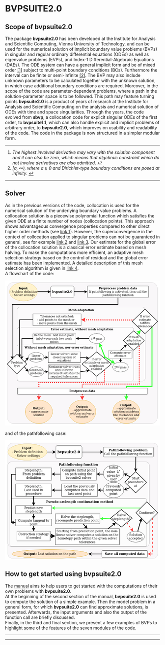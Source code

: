 # BVPSUITE2.0

## Scope of bvpsuite2.0

The package **bvpsuite2.0** has been developed at the Institute for Analysis and Scientific Computing, Vienna University of Technology, and can be used for the numerical solution of implicit boundary value problems (BVPs) in singular and regular ordinary differential equations (ODEs) as well as eigenvalue problems (EVPs), and Index-1 Differential-Algebraic Equations (DAEs). The ODE system can have a general implicit form and be of mixed order [\[1\]](#fn1) subject to multi-point boundary conditions (BCs). Furthermore the interval can be finite or semi-infinite [\[2\]](#fn2). The BVP may also include unknown parameters to be calculated together with the unknown solution, in which case additional boundary conditions are required. Moreover, in the scope of the code are parameter-dependent problems, where a path in the solution-parameter space is to be followed. This path may feature turning points
**bvpsuite2.0** is a product of years of research at the Institute for Analysis and Scientific Computing on the analysis and numerical solution of ODEs with time and space singularities. Through the years, the code evolved from **sbvp**, a collocation code for explicit singular ODEs of the first order, to **bvpsuite1.1**, which can also handle explicit and implicit problems of arbitrary order, to **bvpsuite2.0**, which improves on usability and readability of the code. The code in the package is now structured in a simpler modular form.

* * *
1.  *The highest involved derivative may vary with the solution component and it can also be zero, which means that algebraic constraint which do not involve derivatives are also admitted*. [↩︎](#fnref1)
2.  *\[a, ∞), where a ≥ 0 and Dirichlet-type boundary conditions are posed at infinity*. [↩︎](#fnref2)
* * *


## Solver

As in the previous versions of the code, collocation is used for the numerical solution of the underlying boundary value problems. A collocation solution is a piecewise polynomial function which satisfies the given ODE at a finite number of nodes (collocation points). This approach shows advantageous convergence properties compared to other direct higher order methods (see [link 1](https://pdfs.semanticscholar.org/0fc4/408259d7358323a9722f960b9209eab06d8d.pdf)). However, the superconvergence in the context of collocation applied to singular problems can not be guaranteed in general, see for example [link 2](https://www.jstor.org/stable/2156572?seq=1) and [link 3](https://www.jstor.org/stable/2157516?seq=1). Our estimate for the global error of the collocation solution is a classical error estimate based on mesh halving. To make the computations more efficient, an adaptive mesh selection strategy based on the control of residual and the global error estimate has been implemented. A detailed description of this mesh selection algorithm is given in [link 4](https://link.springer.com/article/10.1007/s11075-010-9374-0).  
A flowchart of the code:

![bvpsuite2.0_flowchart.png](https://github.com/NumODEsTUW/bvpsuite2.0/blob/main/bvpsuite2.0Flowcharts/bvpsuite2.0_flowchart.png)

and of the pathfollowing case:

![bvpsuite2.0pathfollowing_flowchart.png](https://github.com/NumODEsTUW/bvpsuite2.0/blob/main/bvpsuite2.0Flowcharts/bvpsuite2.0pathfollowing_flowchart.png)


## How to get started using bvpsuite2.0

The [manual](https://github.com/NumODEsTUW/bvpsuite2.0/blob/main/manual_bvpsuite2.0.pdf) aims to help users to get started with the computations of their own problems with **bvpsuite2.0**.  
At the beginning of the second section of the manual, **bvpsuite2.0** is used to compute the solution of a simple example. Then the model problem in a general form, for which **bvpsuite2.0** can find approximate solutions, is presented. Afterwards, the input arguments and also the output of the function call are briefly discussed.  
Finally, in the third and final section, we present a few examples of BVPs to highlight some of the features of the seven modules of the code.

* * *
* * *

